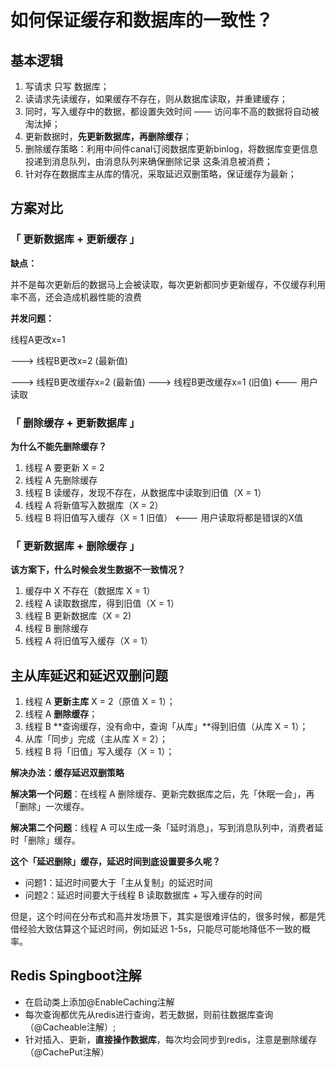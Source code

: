 # 如何保证缓存和数据库的一致性？

## 基本逻辑

1. 写请求 只写 数据库；
2. 读请求先读缓存，如果缓存不存在，则从数据库读取，并重建缓存；
3. 同时，写入缓存中的数据，都设置失效时间 —— 访问率不高的数据将自动被淘汰掉；
4. 更新数据时，**先更新数据库，再删除缓存**；
5. 删除缓存策略：利用中间件canal订阅数据库更新binlog，将数据库变更信息投递到消息队列，由消息队列来确保删除记录 这条消息被消费；
6. 针对存在数据库主从库的情况，采取延迟双删策略，保证缓存为最新；



## 方案对比

### 「 更新数据库 + 更新缓存 」

**缺点：**

并不是每次更新后的数据马上会被读取，每次更新都同步更新缓存，不仅缓存利用率不高，还会造成机器性能的浪费

**并发问题：**

线程A更改x=1 

---> 线程B更改x=2 (最新值) 

---> 线程B更改缓存x=2 (最新值) ---> 线程B更改缓存x=1 (旧值) <--- 用户读取



### 「 删除缓存 + 更新数据库 」

**为什么不能先删除缓存？**

1. 线程 A 要更新 X = 2
2. 线程 A 先删除缓存
3. 线程 B 读缓存，发现不存在，从数据库中读取到旧值（X = 1）
4. 线程 A 将新值写入数据库（X = 2）
5. 线程 B 将旧值写入缓存（X = 1 旧值） <--- 用户读取将都是错误的X值



### 「  更新数据库 + 删除缓存  」

**该方案下，什么时候会发生数据不一致情况？**

1. 缓存中 X 不存在（数据库 X = 1）
2. 线程 A 读取数据库，得到旧值（X = 1）
3. 线程 B 更新数据库（X = 2)
4. 线程 B 删除缓存
5. 线程 A 将旧值写入缓存（X = 1）



## 主从库延迟和延迟双删问题

1. 线程 A **更新主库**  X = 2（原值 X = 1）；
2. 线程 A **删除缓存**；
3. 线程 B **查询缓存，没有命中，查询「从库」**得到旧值（从库 X = 1）；
4. 从库「同步」完成（主从库 X = 2）；
5. 线程 B 将「旧值」写入缓存（X = 1）；



**解决办法：缓存延迟双删策略**

**解决第一个问题**：在线程 A 删除缓存、更新完数据库之后，先「休眠一会」，再「删除」一次缓存。

**解决第二个问题**：线程 A 可以生成一条「延时消息」，写到消息队列中，消费者延时「删除」缓存。



**这个「延迟删除」缓存，延迟时间到底设置要多久呢？**

- 问题1：延迟时间要大于「主从复制」的延迟时间
- 问题2：延迟时间要大于线程 B 读取数据库 + 写入缓存的时间

但是，这个时间在分布式和高并发场景下，其实是很难评估的，很多时候，都是凭借经验大致估算这个延迟时间，例如延迟 1-5s，只能尽可能地降低不一致的概率。



## Redis Spingboot注解

- 在启动类上添加@EnableCaching注解
- 每次查询都优先从redis进行查询，若无数据，则前往数据库查询（@Cacheable注解）;
- 针对插入、更新，**直接操作数据库**，每次均会同步到redis，注意是删除缓存（@CachePut注解）

